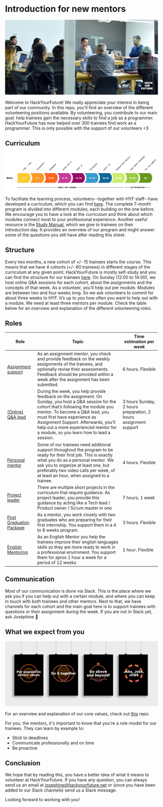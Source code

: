 

# Introduction for new mentors

![mentor](assets/mentor.jpg)

Welcome to HackYourFuture! We really appreciate your interest in being part of our community. In this repo, you'll find an overview of the different volunteering positions available. By volunteering, you contribute to our main goal: help trainees gain the necessary skills to find a job as a programmer. HackYourFuture has now helped over 300 trainees find work as a programmer. This is only possible with the support of our volunteers <3

## Curriculum
![theprogram](assets/program.png)

To facilitate the learning process, volunteers--together with HYF staff--have developed a curriculum, which you can find [here](https://github.com/HackYourFuture/curriculum). The complete 7-month program is divided into different modules, each building on the one before. We encourage you to have a look at the curriculum and think about which modules connect most to your professional experience. Another useful resource is the [Study Manual](https://docs.google.com/document/d/1YzPC7m9vOCb0h4EFCqLChw1L096XcbJv3dK3k7VooQM/edit?usp=sharing), which we give to trainees on their introduction day. It provides an overview of our program and might answer some of the questions you still have after reading this sheet. 

## Structure
Every two months, a new cohort of +/- 15 trainees starts the course. This means that we have 4 cohorts (+/- 60 trainees) in different stages of the curriculum at any given point. HackYourFuture is mostly self-study and you can find the structure for our trainees [here](https://docs.google.com/document/d/1JUaEbxMQTyljAPFsWIbbLwwvvIXZ0VCHmCCN8RaeVIc/edit?usp=sharing). On Sunday (12:00 to 14:00), we host online Q&A sessions for each cohort, about the assignments and the concepts of that week.
As a volunteer, you’ll help out per module. Modules are between two and four weeks long. So we ask volunteers to commit for about three weeks to HYF. It’s up to you how often you want to help out with a module.
We need at least three mentors per module. Check the table below for an overview and explanation of the different volunteering roles.  

## Roles
| Role              | Topic                                 | Time estimation per week |
| ------            | --------------------------------------| --------------- |
| [Assignment support](./assignment-support)  | As an assignment mentor, you check and provide feedback on the weekly assignments of the trainees, and optionally revise their assessments. Feedback should be provided within a week after the assignment has been submitted.| 6 hours. Flexible |
| [(Online) Q&A lead](./online-teaching)   | During the week, you help provide feedback on the assignment. On Sunday, you host a Q&A session for the cohort that’s following the module you mentor. To become a Q&A lead, you must first have experience as Assignment Support. Afterwards, you’ll help out a more experienced mentor for a module, so you learn how to lead a session.  | 3 hours Sunday, 2 hours preparation, 2 hours assignment support|
| [Personal mentor](./coding-mentor)      | Some of our trainees need additional support throughout the program to be ready for their first job. This is exactly what you do as a personal mentor. We ask you to organize at least one, but preferably two video calls per week, of at least an hour, when assigned to a trainee. |4 hours. Flexible |
| [Project leader](./project-leader)      | There are multiple short projects in the curriculum that require guidance. As project leader, you provide this guidance by acting like a Tech lead / Product owner / Scrum master in one | 7 hours, 1 week |
| [Post Graduation Package](https://github.com/HackYourFuture/post-grad-ed/blob/master/mentoringpgp.md)        |  As a mentor, you work closely with two graduates who are preparing for their first internship. You support them in a 4 to 8 weeks program.           | 3 hours. Flexible |
| [English Mentoring]((https://github.com/HackYourFuture/mentors/blob/main/english-mentor/README.md))        |  As an English Mentor you help the trainees improve their english languages skills so they are more ready to work in a professional envirnment. You support them for aprox 1 hour a week for a period of 12 weeks| 1 hour. Flexible |
## Communication
Most of our communication is done via Slack. This is the place where we ask you if you can help out with a certain module, and where you can keep in touch with both trainees and other mentors.
Next to that, we have channels for each cohort and the main goal here is to support trainees with questions or their assignment during the week. If you are not in Slack yet, ask Joséphine :information_desk_person:

## What we expect from you
![values](assets/posters.jpg)

For an overview and explanation of our core values, check out [this](https://github.com/HackYourFuture/values) repo. 

For you, the mentors, it's important to know that you're a role-model for our trainees. They can learn by example to:
* Stick to deadlines
* Communicate professionally and on time
* Be proactive 

## Conclusion
We hope that by reading this, you have a better idea of what it means to volunteer at HackYourFuture. If you have any question, you can always send us an email at josephine@hackyourfuture.net or (once you have been added to our Slack channels) send us a Slack message.

Looking forward to working with you!

